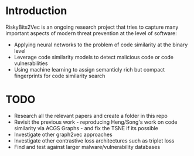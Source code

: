 # Introduction

RiskyBits2Vec is an ongoing research project that tries to capture many important aspects of modern threat prevention at the level of software:
* Applying neural networks to the problem of code similarity at the binary level
* Leverage code similarity models to detect malicious code or code vulnerabilities
* Using machine learning to assign semanticly rich but compact fingerprints for code similarity search

# TODO

* Research all the relevant papers and create a folder in this repo
* Revisit the previous work - reproducing Heng/Song's work on code similarity via ACGS Graphs - and fix the TSNE if its possible
* Investigate other graph2vec approaches
* Investigate other contrastive loss architectures such as triplet loss
* Find and test against larger malware/vulnerability databases
